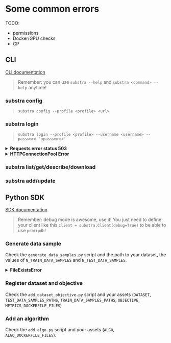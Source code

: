 # Some common errors

TODO:

- permissions
- Docker/GPU checks
- CP

## CLI

[CLI documentation](https://github.com/SubstraFoundation/substra/blob/master/references/cli.md)

> Remember: you can use `substra --help` and `substra <command> --help` anytime!

### substra config

> `substra config --profile <profile> <url>`

### substra login

> `substra login --profile <profile> --username <username> --password '<password>'`

<details>
<summary><b>Requests error status 503</b></summary>

```sh
Requests error status 503: <html>
<head><title>503 Service Temporarily Unavailable</title></head>
    <body>
        <center><h1>503 Service Temporarily Unavailable</h1></center>
        <hr><center>openresty/1.15.8.2</center>
    </body>
</html>
Error: Request failed: HTTPError: 503 Server Error: Service Temporarily Unavailable for url: http://substra-backend.node-1.com/api-token-auth/
```

This issue is likely to be related to the server-side, and it indicates that the server is not responding (correctly). You can either try later or get in touch with the server administrator.
You can also try to reach the `/readiness` route to see if you get an `OK` answer, for example: `curl substra-backend.node-1.com/readiness`.
</details>

<details>
<summary><b>HTTPConnectionPool Error</b></summary>

```sh
Error: Request failed: ConnectionError: HTTPConnectionPool(host='<url>', port=8000): Max retries exceeded with url: /api-token-auth/ 
(Caused by NewConnectionError('<urllib3.connection.HTTPConnection object at 0x109f80c88>: Failed to establish a new connection: [Errno 61] Connection refused',))
```

This error occurs when you make more than X login calls in a given minute. You just need to wait a bit for it to disappear. 
The value of X depends on which value you set for the `DEFAULT_THROTTLE_RATES` environment variable. 
Default value when launching with skaffold is 120. 
(tips from [jmorel](https://github.com/jmorel) [here](https://github.com/SubstraFoundation/substra/issues/209))
</details>

### substra list/get/describe/download

### substra add/update

## Python SDK

[SDK documentation](https://github.com/SubstraFoundation/substra/blob/master/references/sdk.md)

> Remember: debug mode is awesome, use it! You just need to define your client like this `client = substra.Client(debug=True)`
> to be able to use `pdb`/`ipdb`!

### Generate data sample

Check the `generate_data_samples.py` script and the path to your dataset, the values of `N_TRAIN_DATA_SAMPLES` and `N_TEST_DATA_SAMPLES`.

<details>
<summary><b>FileExistsError</b></summary>
This indicates that the `train_data_samples` & `test_data_samples` have already been generated in the `assets` folder. This means that you will need to remove it before re-generating data samples.
</details>

### Register dataset and objective

Check the `add_dataset_objective.py` script and your assets (`DATASET`, `TEST_DATA_SAMPLES_PATHS`, `TRAIN_DATA_SAMPLES_PATHS`, `OBJECTIVE`, `METRICS_DOCKERFILE_FILES`)

### Add an algorithm

Check the `add_algo.py` script and your assets (`ALGO`, `ALGO_DOCKERFILE_FILES`).
